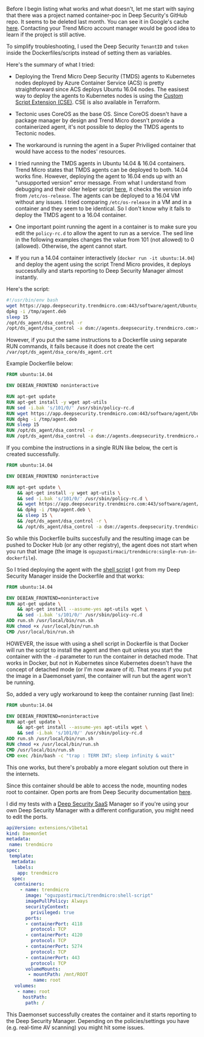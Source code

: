 Before I begin listing what works and what doesn't, let me start with saying that there was a project named container-poc in Deep Security's GitHub repo. It seems to be deleted last month. You can see it in Google's cache [here](https://webcache.googleusercontent.com/search?q=cache:qkhlc0_l9VYJ:https://github.com/deep-security/container-poc/tree/master/docker+&cd=1&hl=en&ct=clnk&gl=us). Contacting your Trend Micro account manager would be good idea to learn if the project is still active.

To simplify troubleshooting, I used the Deep Security `TenantID` and `token` inside the Dockerfiles/scripts instead of setting them as variables.

Here's the summary of what I tried:

- Deploying the Trend Micro Deep Security (TMDS) agents to Kubernetes nodes deployed by Azure Container Service (ACS) is pretty straightforward since ACS deploys Ubuntu 16.04 nodes. The easisest way to deploy the agents to Kubernetes nodes is using the [Custom Script Extension (CSE)](https://github.com/deep-security/azure-vm-extensions).
CSE is also available in Terraform.

- Tectonic uses CoreOS as the base OS. Since CoreOS doesn't have a package manager by design and Trend Micro doesn't provide a containerized agent, it's not possible to deploy the TMDS agents to Tectonic nodes.

- The workaround is running the agent in a Super Priviliged container that would have access to the nodes' resources.

- I tried running the TMDS agents in Ubuntu 14.04 & 16.04 containers. Trend Micro states that TMDS agents can be deployed to both. 14.04 works fine. However, deploying the agent to 16.04 ends up with an "unsupported version" error message. From what I understand from debugging and their older helper script [here](https://github.com/deep-security/ops-tools/blob/master/deepsecurity/agent/bash/install-dsa.sh), it checks the version info from `/etc/os-release`. The agents can be deployed to a 16.04 VM without any issues. I tried comparing `/etc/os-release` in a VM and in a container and they seem to be identical. So I don't know why it fails to deploy the TMDS agent to a 16.04 container.

- One important point running the agent in a container is to make sure you edit the `policy-rc.d` to allow the agent to run as a service. The sed line in the following examples changes the value from 101 (not allowed) to 0 (allowed). Otherwise, the agent cannot start.

- If you run a 14.04 container interactively (`docker run -it ubuntu:14.04`) and deploy the agent using the script Trend Micro provides, it deploys successfully and starts reporting to Deep Security Manager almost instantly.

Here's the script:

```Bash
#!/usr/bin/env bash
wget https://app.deepsecurity.trendmicro.com:443/software/agent/Ubuntu_14.04/x86_64/ -O /tmp/agent.deb --quiet
dpkg -i /tmp/agent.deb
sleep 15
/opt/ds_agent/dsa_control -r
/opt/ds_agent/dsa_control -a dsm://agents.deepsecurity.trendmicro.com:443/ "tenantID:91783418-02F4-23BE-3B03-ED1B2DE5ACE1" "token:38E9EA0F-274E-D1DE-5D7D-B00DDCDC359D"
```

However, if you put the same instructions to a Dockerfile using separate RUN commands, it fails because it does not create the cert `/var/opt/ds_agent/dsa_core/ds_agent.crt`

Example Dockerfile below:

```Dockerfile
FROM ubuntu:14.04

ENV DEBIAN_FRONTEND noninteractive

RUN apt-get update
RUN apt-get install -y wget apt-utils
RUN sed -i.bak 's/101/0/' /usr/sbin/policy-rc.d
RUN wget https://app.deepsecurity.trendmicro.com:443/software/agent/Ubuntu_14.04/x86_64/ -O /tmp/agent.deb --quiet
RUN dpkg -i /tmp/agent.deb
RUN sleep 15
RUN /opt/ds_agent/dsa_control -r
RUN /opt/ds_agent/dsa_control -a dsm://agents.deepsecurity.trendmicro.com:443/ "tenantID:91783418-02F4-23BE-3B03-ED1B2DE5ACE1" "token:38E9EA0F-274E-D1DE-5D7D-B00DDCDC359D"
```

If you combine the instructions in a single RUN like below, the cert is created successfully.

```Dockerfile
FROM ubuntu:14.04

ENV DEBIAN_FRONTEND noninteractive

RUN apt-get update \
    && apt-get install -y wget apt-utils \
    && sed -i.bak 's/101/0/' /usr/sbin/policy-rc.d \
    && wget https://app.deepsecurity.trendmicro.com:443/software/agent/Ubuntu_14.04/x86_64/ -O /tmp/agent.deb --quiet \
    && dpkg -i /tmp/agent.deb \
    && sleep 15 \
    && /opt/ds_agent/dsa_control -r \
    && /opt/ds_agent/dsa_control -a dsm://agents.deepsecurity.trendmicro.com:443/ "tenantID:91783418-02F4-23BE-3B03-ED1B2DE5ACE1" "token:38E9EA0F-274E-D1DE-5D7D-B00DDCDC359D"
```

So while this Dockerfile builts succesfully and the resulting image can be pushed to Docker Hub (or any other registry), the agent does not start when you run that image (the image is `oguzpastirmaci/trendmicro:single-run-in-dockerfile`).

So I tried deploying the agent with the [shell script](./run.sh) I got from my Deep Security Manager inside the Dockerfile and that works:

```Dockerfile
FROM ubuntu:14.04

ENV DEBIAN_FRONTEND=noninteractive
RUN apt-get update \
    && apt-get install --assume-yes apt-utils wget \
    && sed -i.bak 's/101/0/' /usr/sbin/policy-rc.d
ADD run.sh /usr/local/bin/run.sh
RUN chmod +x /usr/local/bin/run.sh
CMD /usr/local/bin/run.sh
```

HOWEVER, the issue with using a shell script in Dockerfile is that Docker will run the script to install the agent and then quit unless you start the container with the `-d` parameter to run the container in detached mode. That works in Docker, but not in Kubernetes since Kubernetes doesn't have the concept of detached mode (or I'm now aware of it). That means if you put the image in a Daemonset yaml, the container will run but the agent won't be running.

So, added a very ugly workaround to keep the container running (last line):

```Dockerfile
FROM ubuntu:14.04

ENV DEBIAN_FRONTEND=noninteractive
RUN apt-get update \
    && apt-get install --assume-yes apt-utils wget \
    && sed -i.bak 's/101/0/' /usr/sbin/policy-rc.d
ADD run.sh /usr/local/bin/run.sh
RUN chmod +x /usr/local/bin/run.sh
CMD /usr/local/bin/run.sh
CMD exec /bin/bash -c "trap : TERM INT; sleep infinity & wait"
```

This one works, but there's probably a more elegant solution out there in the internets.


Since this container should be able to access the node, mounting nodes root to container. Open ports are from Deep Security documentation [here](https://success.trendmicro.com/solution/1060007-communication-ports-used-by-deep-security).

I did my tests with a [Deep Security SaaS](https://azuremarketplace.microsoft.com/en-us/marketplace/apps/trendmicro.accounts) Manager so if you're using your own Deep Security Manager with a different configuration, you might need to edit the ports. 

```YAML
apiVersion: extensions/v1beta1
kind: DaemonSet
metadata:
 name: trendmicro
spec:
 template:
  metadata:
   labels:
    app: trendmicro
  spec:
   containers:
     - name: trendmicro
       image: "oguzpastirmaci/trendmicro:shell-script"
       imagePullPolicy: Always
       securityContext:
         privileged: true
       ports:
       - containerPort: 4118
         protocol: TCP
       - containerPort: 4120
         protocol: TCP
       - containerPort: 5274
         protocol: TCP
       - containerPort: 443
         protocol: TCP
       volumeMounts:
        - mountPath: /mnt/ROOT
          name: root
   volumes:
    - name: root
      hostPath:
       path: /
```

This Daemonset successfully creates the container and it starts reporting to the Deep Security Manager. Depending on the policies/settings you have (e.g. real-time AV scanning) you might hit some issues.